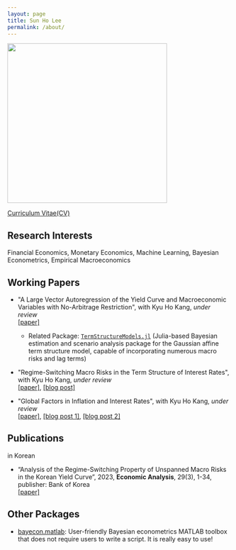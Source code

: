 ```yaml
---
layout: page
title: Sun Ho Lee
permalink: /about/
---
```


<p style="text-align: left;">
  <a href="url"><img src="https://econpreference.github.io/images/self.jpg" width="360" ></a>
</p>

[Curriculum Vitae(CV)](https://econPreference.github.io/CV.pdf)

## Research Interests

Financial Economics, Monetary Economics, Machine Learning, Bayesian Econometrics, Empirical Macroeconomics

## Working Papers

- "A Large Vector Autoregression of the Yield Curve and Macroeconomic Variables with No-Arbitrage Restriction", with Kyu Ho Kang, _under review_\
  [[paper]](https://papers.ssrn.com/sol3/papers.cfm?abstract_id=4708628)

  - Related Package: [`TermStructureModels.jl`](https://github.com/econPreference/TermStructureModels.jl) (Julia-based Bayesian estimation and scenario analysis package for the Gaussian affine term structure model, capable of incorporating numerous macro risks and lag terms)

- "Regime-Switching Macro Risks in the Term Structure of Interest Rates", with Kyu Ho Kang, _under review_\
  [[paper]](https://papers.ssrn.com/sol3/papers.cfm?abstract_id=4414404), [[blog post]](https://econpreference.github.io/RSmacro/)

- "Global Factors in Inflation and Interest Rates", with Kyu Ho Kang, _under review_\
  [[paper]](https://papers.ssrn.com/sol3/papers.cfm?abstract_id=3874405), [[blog post 1]](https://econpreference.github.io/YC_inflt/), [[blog post 2]](https://econpreference.github.io/longend/)

## Publications

in Korean

- “Analysis of the Regime-Switching Property of Unspanned Macro Risks in the Korean Yield Curve”, 2023, **Economic Analysis**, 29(3), 1-34, publisher: Bank of Korea\
  [[paper]](https://www.bok.or.kr/imerEng/bbs/E0002726/view.do?nttId=10079763&menuNo=600346&pageIndex=1)

## Other Packages

- [bayecon.matlab](https://github.com/econPreference/bayecon.matlab): User-friendly Bayesian econometrics MATLAB toolbox that does not require users to write a script. It is really easy to use!
